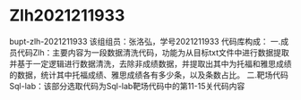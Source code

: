 # Zlh2021211933
bupt-zlh-2021211933
该组组员：张洛弘，学号2021211933
代码库构成：
一.成员代码Zlh：主要内容为一段数据清洗代码，功能为从目标txt文件中进行数据提取并基于一定逻辑进行数据清洗，去除非成绩数据，并提取出其中为托福和雅思成绩的数据，统计其中托福成绩、雅思成绩各有多少条，以及条数占比。
二.靶场代码Sql-lab：该部分选取代码为Sql-lab靶场代码中的第11-15关代码内容
